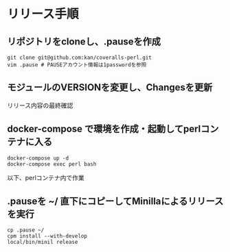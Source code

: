 # リリース手順

## リポジトリをcloneし、.pauseを作成

```
git clone git@github.com:kan/coveralls-perl.git
vim .pause # PAUSEアカウント情報は1passwordを参照
```

## モジュールのVERSIONを変更し、Changesを更新

リリース内容の最終確認

## docker-compose で環境を作成・起動してperlコンテナに入る

```
docker-compose up -d
docker-compose exec perl bash
```

以下、perlコンテナ内で作業

## .pauseを ~/ 直下にコピーしてMinillaによるリリースを実行

```
cp .pause ~/
cpm install --with-develop
local/bin/minil release
```
